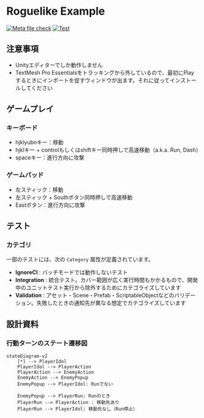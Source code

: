 # Roguelike Example

[![Meta file check](https://github.com/nowsprinting/RoguelikeExample/actions/workflows/metacheck.yml/badge.svg)](https://github.com/nowsprinting/RoguelikeExample/actions/workflows/metacheck.yml)
[![Test](https://github.com/nowsprinting/RoguelikeExample/actions/workflows/test.yml/badge.svg)](https://github.com/nowsprinting/RoguelikeExample/actions/workflows/test.yml)



## 注意事項

- Unityエディターでしか動作しません
- TextMesh Pro Essentialsをトラッキングから外しているので、最初にPlayするときにインポートを促すウィンドウが出ます。それに従ってインストールしてください



## ゲームプレイ

### キーボード

- hjklyubnキー：移動
- hjklキー + controlもしくはshiftキー同時押しで高速移動（a.k.a. Run, Dash）
- spaceキー：進行方向に攻撃

### ゲームパッド

- 左スティック：移動
- 左スティック + Southボタン同時押しで高速移動
- Eastボタン：進行方向に攻撃



## テスト

### カテゴリ

一部のテストには、次の `Category` 属性が定義されています。

- **IgnoreCI** : バッチモードでは動作しないテスト
- **Integration** : 統合テスト。カバー範囲が広く実行時間もかかるもので、開発中のユニットテスト実行から除外するためにカテゴライズしています
- **Validation** : アセット・Scene・Prefab・ScriptableObjectなどのバリデーション。失敗したときの通知先が異なる想定でカテゴライズしています



## 設計資料

### 行動ターンのステート遷移図

```mermaid
stateDiagram-v2
    [*] --> PlayerIdol
    PlayerIdol --> PlayerAction
    PlayerAction --> EnemyAction
    EnemyAction --> EnemyPopup
    EnemyPopup --> PlayerIdol: Runでない

    EnemyPopup --> PlayerRun: Runのとき
    PlayerRun --> PlayerAction : 移動先あり
    PlayerRun --> PlayerIdol: 移動先なし（Run停止）
```
